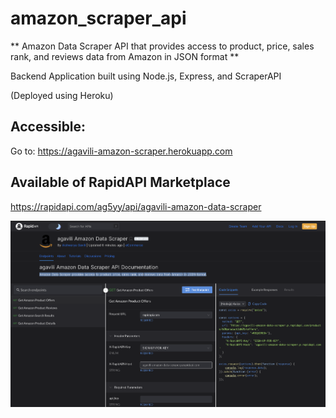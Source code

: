 # amazon_scraper_api
** Amazon Data Scraper API that provides access to product, price, sales rank, and reviews data from Amazon in JSON format **

Backend Application built using Node.js, Express, and ScraperAPI 

(Deployed using Heroku)

## Accessible:
Go to: https://agavili-amazon-scraper.herokuapp.com


## Available of RapidAPI Marketplace

https://rapidapi.com/ag5yy/api/agavili-amazon-data-scraper

![Alt text](/rapid-api-demo.png?raw=true "Demo Pic")


